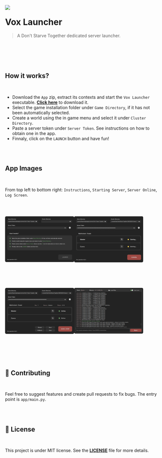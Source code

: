 [download]: https://github.com/diogo-webber/vox-launcher/releases/latest/download/VoxLauncher.zip

<img src="/app/assets/icon.ico" align="left" width="185px"/>

# Vox Launcher

> A Don't Starve Together dedicated server launcher.

<br><br><br><br>

## How it works?

<br>

- Download the `App` zip, extract its contexts and start the `Vox Launcher` executable. [**Click here**][download] to download it.
- Select the game installation folder under `Game Directory`, if it has not been automatically selected.
- Create a world using the in game menu and select it under `Cluster Directory`.
- Paste a server token under `Server Token`. See instructions on how to obtain one in the app.
- Finnaly, click on the `LAUNCH` button and have fun!

<br><br>

## App Images

<br>

From top left to bottom right: `Instructions`, `Starting Server`, `Server Online`, `Log Screen`.

<br><br>

<img align="left" src="/github_assets/offline.png" width=45%/>
<img align="left" src="/github_assets/starting.png" width=45%/>

<br><br><br><br><br><br><br><br><br><br><br><br><br>

<img align="left" src="/github_assets/online.png" width=45%/>
<img align="left" src="/github_assets/logscreen.png" width=45%/>

<br><br><br><br><br><br><br><br><br><br><br><br><br><br>

## 📌 Contributing

<br>

Feel free to suggest features and create pull requests to fix bugs. The entry point is `app/main.py`.

<br><br>

## 📜 License

<br>

This project is under MIT license. See the [**LICENSE**](LICENSE) file for more details.
